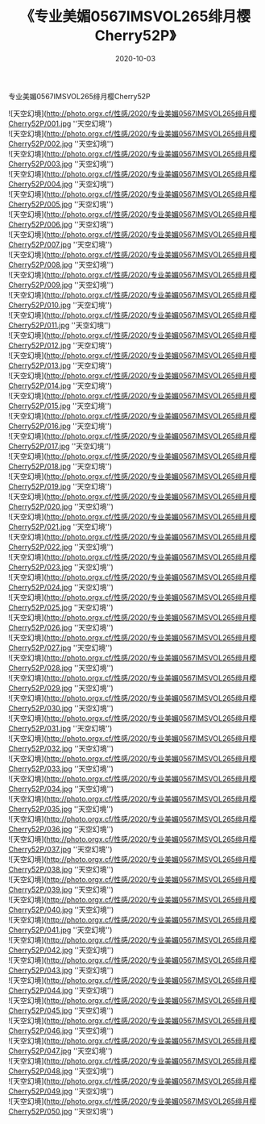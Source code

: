 ﻿---
layout: post
title:  《专业美媚0567IMSVOL265绯月樱Cherry52P》
date:   2020-10-03
img: http://photo.orgx.cf/性感/2020/专业美媚0567IMSVOL265绯月樱Cherry52P/000.jpg
categories: [美女, 性感, 泳衣]
---

专业美媚0567IMSVOL265绯月樱Cherry52P



![天空幻境](http://photo.orgx.cf/性感/2020/专业美媚0567IMSVOL265绯月樱Cherry52P/001.jpg ''天空幻境'') <br>
![天空幻境](http://photo.orgx.cf/性感/2020/专业美媚0567IMSVOL265绯月樱Cherry52P/002.jpg ''天空幻境'') <br>
![天空幻境](http://photo.orgx.cf/性感/2020/专业美媚0567IMSVOL265绯月樱Cherry52P/003.jpg ''天空幻境'') <br>
![天空幻境](http://photo.orgx.cf/性感/2020/专业美媚0567IMSVOL265绯月樱Cherry52P/004.jpg ''天空幻境'') <br>
![天空幻境](http://photo.orgx.cf/性感/2020/专业美媚0567IMSVOL265绯月樱Cherry52P/005.jpg ''天空幻境'') <br>
![天空幻境](http://photo.orgx.cf/性感/2020/专业美媚0567IMSVOL265绯月樱Cherry52P/006.jpg ''天空幻境'') <br>
![天空幻境](http://photo.orgx.cf/性感/2020/专业美媚0567IMSVOL265绯月樱Cherry52P/007.jpg ''天空幻境'') <br>
![天空幻境](http://photo.orgx.cf/性感/2020/专业美媚0567IMSVOL265绯月樱Cherry52P/008.jpg ''天空幻境'') <br>
![天空幻境](http://photo.orgx.cf/性感/2020/专业美媚0567IMSVOL265绯月樱Cherry52P/009.jpg ''天空幻境'') <br>
![天空幻境](http://photo.orgx.cf/性感/2020/专业美媚0567IMSVOL265绯月樱Cherry52P/010.jpg ''天空幻境'') <br>
![天空幻境](http://photo.orgx.cf/性感/2020/专业美媚0567IMSVOL265绯月樱Cherry52P/011.jpg ''天空幻境'') <br>
![天空幻境](http://photo.orgx.cf/性感/2020/专业美媚0567IMSVOL265绯月樱Cherry52P/012.jpg ''天空幻境'') <br>
![天空幻境](http://photo.orgx.cf/性感/2020/专业美媚0567IMSVOL265绯月樱Cherry52P/013.jpg ''天空幻境'') <br>
![天空幻境](http://photo.orgx.cf/性感/2020/专业美媚0567IMSVOL265绯月樱Cherry52P/014.jpg ''天空幻境'') <br>
![天空幻境](http://photo.orgx.cf/性感/2020/专业美媚0567IMSVOL265绯月樱Cherry52P/015.jpg ''天空幻境'') <br>
![天空幻境](http://photo.orgx.cf/性感/2020/专业美媚0567IMSVOL265绯月樱Cherry52P/016.jpg ''天空幻境'') <br>
![天空幻境](http://photo.orgx.cf/性感/2020/专业美媚0567IMSVOL265绯月樱Cherry52P/017.jpg ''天空幻境'') <br>
![天空幻境](http://photo.orgx.cf/性感/2020/专业美媚0567IMSVOL265绯月樱Cherry52P/018.jpg ''天空幻境'') <br>
![天空幻境](http://photo.orgx.cf/性感/2020/专业美媚0567IMSVOL265绯月樱Cherry52P/019.jpg ''天空幻境'') <br>
![天空幻境](http://photo.orgx.cf/性感/2020/专业美媚0567IMSVOL265绯月樱Cherry52P/020.jpg ''天空幻境'') <br>
![天空幻境](http://photo.orgx.cf/性感/2020/专业美媚0567IMSVOL265绯月樱Cherry52P/021.jpg ''天空幻境'') <br>
![天空幻境](http://photo.orgx.cf/性感/2020/专业美媚0567IMSVOL265绯月樱Cherry52P/022.jpg ''天空幻境'') <br>
![天空幻境](http://photo.orgx.cf/性感/2020/专业美媚0567IMSVOL265绯月樱Cherry52P/023.jpg ''天空幻境'') <br>
![天空幻境](http://photo.orgx.cf/性感/2020/专业美媚0567IMSVOL265绯月樱Cherry52P/024.jpg ''天空幻境'') <br>
![天空幻境](http://photo.orgx.cf/性感/2020/专业美媚0567IMSVOL265绯月樱Cherry52P/025.jpg ''天空幻境'') <br>
![天空幻境](http://photo.orgx.cf/性感/2020/专业美媚0567IMSVOL265绯月樱Cherry52P/026.jpg ''天空幻境'') <br>
![天空幻境](http://photo.orgx.cf/性感/2020/专业美媚0567IMSVOL265绯月樱Cherry52P/027.jpg ''天空幻境'') <br>
![天空幻境](http://photo.orgx.cf/性感/2020/专业美媚0567IMSVOL265绯月樱Cherry52P/028.jpg ''天空幻境'') <br>
![天空幻境](http://photo.orgx.cf/性感/2020/专业美媚0567IMSVOL265绯月樱Cherry52P/029.jpg ''天空幻境'') <br>
![天空幻境](http://photo.orgx.cf/性感/2020/专业美媚0567IMSVOL265绯月樱Cherry52P/030.jpg ''天空幻境'') <br>
![天空幻境](http://photo.orgx.cf/性感/2020/专业美媚0567IMSVOL265绯月樱Cherry52P/031.jpg ''天空幻境'') <br>
![天空幻境](http://photo.orgx.cf/性感/2020/专业美媚0567IMSVOL265绯月樱Cherry52P/032.jpg ''天空幻境'') <br>
![天空幻境](http://photo.orgx.cf/性感/2020/专业美媚0567IMSVOL265绯月樱Cherry52P/033.jpg ''天空幻境'') <br>
![天空幻境](http://photo.orgx.cf/性感/2020/专业美媚0567IMSVOL265绯月樱Cherry52P/034.jpg ''天空幻境'') <br>
![天空幻境](http://photo.orgx.cf/性感/2020/专业美媚0567IMSVOL265绯月樱Cherry52P/035.jpg ''天空幻境'') <br>
![天空幻境](http://photo.orgx.cf/性感/2020/专业美媚0567IMSVOL265绯月樱Cherry52P/036.jpg ''天空幻境'') <br>
![天空幻境](http://photo.orgx.cf/性感/2020/专业美媚0567IMSVOL265绯月樱Cherry52P/037.jpg ''天空幻境'') <br>
![天空幻境](http://photo.orgx.cf/性感/2020/专业美媚0567IMSVOL265绯月樱Cherry52P/038.jpg ''天空幻境'') <br>
![天空幻境](http://photo.orgx.cf/性感/2020/专业美媚0567IMSVOL265绯月樱Cherry52P/039.jpg ''天空幻境'') <br>
![天空幻境](http://photo.orgx.cf/性感/2020/专业美媚0567IMSVOL265绯月樱Cherry52P/040.jpg ''天空幻境'') <br>
![天空幻境](http://photo.orgx.cf/性感/2020/专业美媚0567IMSVOL265绯月樱Cherry52P/041.jpg ''天空幻境'') <br>
![天空幻境](http://photo.orgx.cf/性感/2020/专业美媚0567IMSVOL265绯月樱Cherry52P/042.jpg ''天空幻境'') <br>
![天空幻境](http://photo.orgx.cf/性感/2020/专业美媚0567IMSVOL265绯月樱Cherry52P/043.jpg ''天空幻境'') <br>
![天空幻境](http://photo.orgx.cf/性感/2020/专业美媚0567IMSVOL265绯月樱Cherry52P/044.jpg ''天空幻境'') <br>
![天空幻境](http://photo.orgx.cf/性感/2020/专业美媚0567IMSVOL265绯月樱Cherry52P/045.jpg ''天空幻境'') <br>
![天空幻境](http://photo.orgx.cf/性感/2020/专业美媚0567IMSVOL265绯月樱Cherry52P/046.jpg ''天空幻境'') <br>
![天空幻境](http://photo.orgx.cf/性感/2020/专业美媚0567IMSVOL265绯月樱Cherry52P/047.jpg ''天空幻境'') <br>
![天空幻境](http://photo.orgx.cf/性感/2020/专业美媚0567IMSVOL265绯月樱Cherry52P/048.jpg ''天空幻境'') <br>
![天空幻境](http://photo.orgx.cf/性感/2020/专业美媚0567IMSVOL265绯月樱Cherry52P/049.jpg ''天空幻境'') <br>
![天空幻境](http://photo.orgx.cf/性感/2020/专业美媚0567IMSVOL265绯月樱Cherry52P/050.jpg ''天空幻境'') <br>